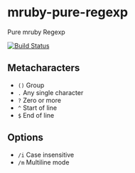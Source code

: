 mruby-pure-regexp
=================

Pure mruby Regexp

[![Build Status](https://travis-ci.org/h2so5/mruby-pure-regexp.svg?branch=master)](https://travis-ci.org/h2so5/mruby-pure-regexp)

## Metacharacters

* ```()``` Group
* ```.``` Any single character
* ```?``` Zero or more
* ```^``` Start of line
* ```$``` End of line

## Options

* ```/i``` Case insensitive
* ```/m``` Multiline mode
